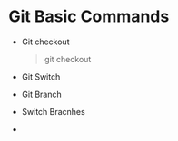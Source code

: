 # Git Basic Commands

- Git checkout

    > git checkout

- Git Switch
- Git Branch
- Switch Bracnhes
- 
